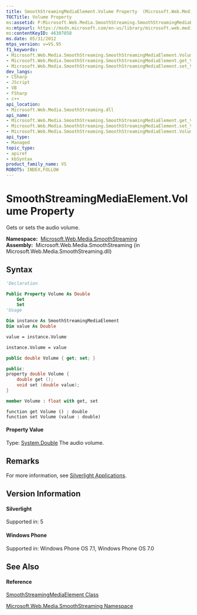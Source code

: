 ```yaml
---
title: SmoothStreamingMediaElement.Volume Property  (Microsoft.Web.Media.SmoothStreaming)
TOCTitle: Volume Property
ms:assetid: P:Microsoft.Web.Media.SmoothStreaming.SmoothStreamingMediaElement.Volume
ms:mtpsurl: https://msdn.microsoft.com/en-us/library/microsoft.web.media.smoothstreaming.smoothstreamingmediaelement.volume(v=VS.95)
ms:contentKeyID: 46307858
ms.date: 05/31/2012
mtps_version: v=VS.95
f1_keywords:
- Microsoft.Web.Media.SmoothStreaming.SmoothStreamingMediaElement.Volume
- Microsoft.Web.Media.SmoothStreaming.SmoothStreamingMediaElement.get_Volume
- Microsoft.Web.Media.SmoothStreaming.SmoothStreamingMediaElement.set_Volume
dev_langs:
- CSharp
- JScript
- VB
- FSharp
- c++
api_location:
- Microsoft.Web.Media.SmoothStreaming.dll
api_name:
- Microsoft.Web.Media.SmoothStreaming.SmoothStreamingMediaElement.get_Volume
- Microsoft.Web.Media.SmoothStreaming.SmoothStreamingMediaElement.set_Volume
- Microsoft.Web.Media.SmoothStreaming.SmoothStreamingMediaElement.Volume
api_type:
- Managed
topic_type:
- apiref
- kbSyntax
product_family_name: VS
ROBOTS: INDEX,FOLLOW
---
```


# SmoothStreamingMediaElement.Volume Property

Gets or sets the audio volume.

**Namespace:**  [Microsoft.Web.Media.SmoothStreaming](microsoft-web-media-smoothstreaming-namespace_1.md)  
**Assembly:**  Microsoft.Web.Media.SmoothStreaming (in Microsoft.Web.Media.SmoothStreaming.dll)

## Syntax

``` vb
'Declaration

Public Property Volume As Double
    Get
    Set
'Usage

Dim instance As SmoothStreamingMediaElement
Dim value As Double

value = instance.Volume

instance.Volume = value
```

``` csharp
public double Volume { get; set; }
```

``` c++
public:
property double Volume {
    double get ();
    void set (double value);
}
```

``` fsharp
member Volume : float with get, set
```

``` jscript
function get Volume () : double
function set Volume (value : double)
```

#### Property Value

Type: [System.Double](https://msdn.microsoft.com/en-us/library/643eft0t\(v=vs.95\))  
The audio volume.

## Remarks

For more information, see [Silverlight Applications](silverlight-applications.md).

## Version Information

#### Silverlight

Supported in: 5  

#### Windows Phone

Supported in: Windows Phone OS 7.1, Windows Phone OS 7.0  

## See Also

#### Reference

[SmoothStreamingMediaElement Class](smoothstreamingmediaelement-class-microsoft-web-media-smoothstreaming_1.md)

[Microsoft.Web.Media.SmoothStreaming Namespace](microsoft-web-media-smoothstreaming-namespace_1.md)

